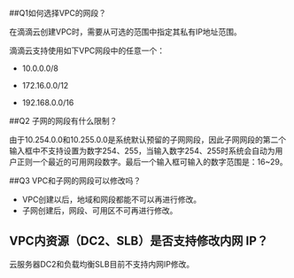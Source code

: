 ##Q1如何选择VPC的网段？

在滴滴云创建VPC时，需要从可选的范围中指定其私有IP地址范围。

滴滴云支持使用如下VPC网段中的任意一个：

- 10.0.0.0/8

- 172.16.0.0/12

- 192.168.0.0/16

##Q2 子网的网段有什么限制？

由于10.254.0.0和10.255.0.0是系统默认预留的子网网段，因此子网网段的第二个输入框中不支持设置为数字254、255，当输入数字254、255时系统会自动为用户正则一个最近的可用网段数字。最后一个输入框可输入的数字范围是：16~29。

##Q3 VPC和子网的网段可以修改吗？

- VPC创建以后，地域和网段都能不可以再进行修改。
- 子网创建后，网段、可用区不可再进行修改。

## VPC内资源（DC2、SLB）是否支持修改内网 IP？
云服务器DC2和负载均衡SLB目前不支持内网IP修改。